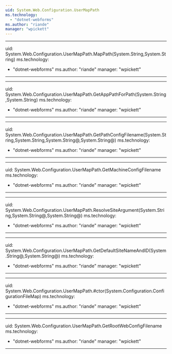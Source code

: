 ```yaml
---
uid: System.Web.Configuration.UserMapPath
ms.technology: 
  - "dotnet-webforms"
ms.author: "riande"
manager: "wpickett"
---
```


---
uid: System.Web.Configuration.UserMapPath.MapPath(System.String,System.String)
ms.technology: 
  - "dotnet-webforms"
ms.author: "riande"
manager: "wpickett"
---

---
uid: System.Web.Configuration.UserMapPath.GetAppPathForPath(System.String,System.String)
ms.technology: 
  - "dotnet-webforms"
ms.author: "riande"
manager: "wpickett"
---

---
uid: System.Web.Configuration.UserMapPath.GetPathConfigFilename(System.String,System.String,System.String@,System.String@)
ms.technology: 
  - "dotnet-webforms"
ms.author: "riande"
manager: "wpickett"
---

---
uid: System.Web.Configuration.UserMapPath.GetMachineConfigFilename
ms.technology: 
  - "dotnet-webforms"
ms.author: "riande"
manager: "wpickett"
---

---
uid: System.Web.Configuration.UserMapPath.ResolveSiteArgument(System.String,System.String@,System.String@)
ms.technology: 
  - "dotnet-webforms"
ms.author: "riande"
manager: "wpickett"
---

---
uid: System.Web.Configuration.UserMapPath.GetDefaultSiteNameAndID(System.String@,System.String@)
ms.technology: 
  - "dotnet-webforms"
ms.author: "riande"
manager: "wpickett"
---

---
uid: System.Web.Configuration.UserMapPath.#ctor(System.Configuration.ConfigurationFileMap)
ms.technology: 
  - "dotnet-webforms"
ms.author: "riande"
manager: "wpickett"
---

---
uid: System.Web.Configuration.UserMapPath.GetRootWebConfigFilename
ms.technology: 
  - "dotnet-webforms"
ms.author: "riande"
manager: "wpickett"
---
